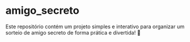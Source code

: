# amigo_secreto
Este repositório contém um projeto simples e interativo para organizar um sorteio de amigo secreto de forma prática e divertida! 🎉
